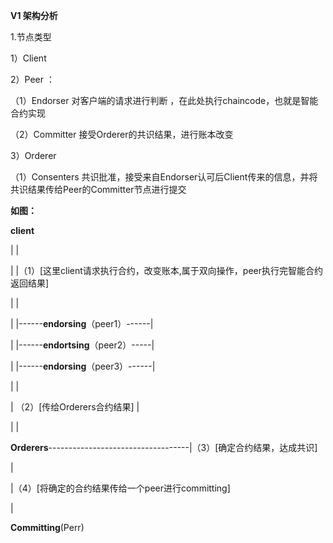 **V1 架构分析**

1.节点类型

1）Client

2）Peer ：

（1）Endorser 对客户端的请求进行判断 ，在此处执行chaincode，也就是智能合约实现

（2）Committer 接受Orderer的共识结果，进行账本改变

3）Orderer

（1）Consenters 共识批准，接受来自Endorser认可后Client传来的信息，并将共识结果传给Peer的Committer节点进行提交

**如图：**

**client**

\|    \|

\|    \|（1）\[这里client请求执行合约，改变账本,属于双向操作，peer执行完智能合约返回结果\]

\|    \|

\|    \|------**endorsing**（peer1）------\|

\|    \|------**endortsing**（peer2）-----\|

\|    \|------**endorsing**（peer3）------\|

\|                                                     \|

\| （2）\[传给Orderers合约结果\]  \|

\|                                                     \|

**Orderers**-----------------------------------\|（3）\[确定合约结果，达成共识\]

\|

\|（4）\[将确定的合约结果传给一个peer进行committing\]

\|

**Committing**\(Perr\)



